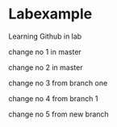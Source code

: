 # Labexample
Learning Github in lab

change no 1 in master

change no 2 in master

change no 3 from branch one

change no 4 from branch 1

change no 5 from new branch
